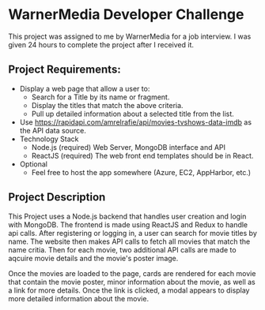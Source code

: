 # WarnerMedia Developer Challenge

This project was assigned to me by WarnerMedia for a job interview. 
I was given 24 hours to complete the project after I received it.

## Project Requirements:

* Display a web page that allow a user to:
    * Search for a Title by its name or fragment.
    * Display the titles that match the above criteria.
    * Pull up detailed information about a selected title from the list.
* Use https://rapidapi.com/amrelrafie/api/movies-tvshows-data-imdb as the API data source.
* Technology Stack
    * Node.js (required) Web Server, MongoDB interface and API
    * ReactJS (required) The web front end templates should be in React.
* Optional
    * Feel free to host the app somewhere (Azure, EC2, AppHarbor, etc.)

## Project Description

This Project uses a Node.js backend that handles user creation and login with MongoDB. The frontend is made using ReactJS and Redux to handle api calls. After registering or logging in, a user can search for movie titles by name. The website then makes API calls to fetch all movies that match the name critia. Then for each movie, two additional API calls are made to aqcuire movie details and the movie's poster image. 

Once the movies are loaded to the page, cards are rendered for each movie that contain the movie poster, minor information about the movie, as well as a link for more details. Once the link is clicked, a modal appears to display more detailed information about the movie.
